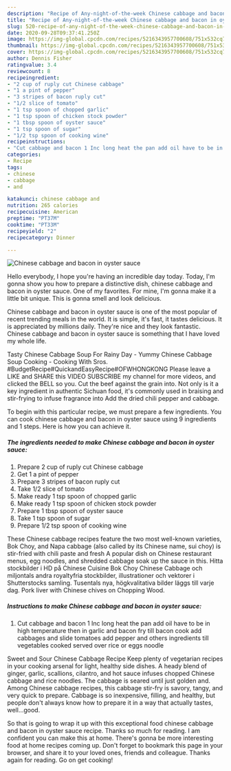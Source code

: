 ```yaml
---
description: "Recipe of Any-night-of-the-week Chinese cabbage and bacon in oyster sauce"
title: "Recipe of Any-night-of-the-week Chinese cabbage and bacon in oyster sauce"
slug: 520-recipe-of-any-night-of-the-week-chinese-cabbage-and-bacon-in-oyster-sauce
date: 2020-09-28T09:37:41.250Z
image: https://img-global.cpcdn.com/recipes/5216343957700608/751x532cq70/chinese-cabbage-and-bacon-in-oyster-sauce-recipe-main-photo.jpg
thumbnail: https://img-global.cpcdn.com/recipes/5216343957700608/751x532cq70/chinese-cabbage-and-bacon-in-oyster-sauce-recipe-main-photo.jpg
cover: https://img-global.cpcdn.com/recipes/5216343957700608/751x532cq70/chinese-cabbage-and-bacon-in-oyster-sauce-recipe-main-photo.jpg
author: Dennis Fisher
ratingvalue: 3.4
reviewcount: 8
recipeingredient:
- "2 cup of ruply cut Chinese cabbage"
- "1 a pint of pepper"
- "3 stripes of bacon ruply cut"
- "1/2 slice of tomato"
- "1 tsp spoon of chopped garlic"
- "1 tsp spoon of chicken stock powder"
- "1 tbsp spoon of oyster sauce"
- "1 tsp spoon of sugar"
- "1/2 tsp spoon of cooking wine"
recipeinstructions:
- "Cut cabbage and bacon 1 Inc long heat the pan add oil have to be in high temperature then in garlic and bacon fry till bacon cook add cabbages and slide tomatoes add pepper and others ingredients till vegetables cooked served over rice or eggs noodle"
categories:
- Recipe
tags:
- chinese
- cabbage
- and

katakunci: chinese cabbage and 
nutrition: 265 calories
recipecuisine: American
preptime: "PT37M"
cooktime: "PT33M"
recipeyield: "2"
recipecategory: Dinner

---
```



![Chinese cabbage and bacon in oyster sauce](https://img-global.cpcdn.com/recipes/5216343957700608/751x532cq70/chinese-cabbage-and-bacon-in-oyster-sauce-recipe-main-photo.jpg)

Hello everybody, I hope you're having an incredible day today. Today, I'm gonna show you how to prepare a distinctive dish, chinese cabbage and bacon in oyster sauce. One of my favorites. For mine, I'm gonna make it a little bit unique. This is gonna smell and look delicious.

Chinese cabbage and bacon in oyster sauce is one of the most popular of recent trending meals in the world. It is simple, it's fast, it tastes delicious. It is appreciated by millions daily. They're nice and they look fantastic. Chinese cabbage and bacon in oyster sauce is something that I have loved my whole life.

Tasty Chinese Cabbage Soup For Rainy Day - Yummy Chinese Cabbage Soup Cooking - Cooking With Sros. #BudgetRecipe#QuickandEasyRecipe#OFWHONGKONG Please leave a LIKE and SHARE this VIDEO SUBSCRIBE my channel for more videos, and clicked the BELL so you. Cut the beef against the grain into. Not only is it a key ingredient in authentic Sichuan food, it&#39;s commonly used in braising and stir-frying to infuse fragrance into Add the dried chili pepper and cabbage.


To begin with this particular recipe, we must prepare a few ingredients. You can cook chinese cabbage and bacon in oyster sauce using 9 ingredients and 1 steps. Here is how you can achieve it.

<!--inarticleads1-->

##### The ingredients needed to make Chinese cabbage and bacon in oyster sauce:

1. Prepare 2 cup of ruply cut Chinese cabbage
1. Get 1 a pint of pepper
1. Prepare 3 stripes of bacon ruply cut
1. Take 1/2 slice of tomato
1. Make ready 1 tsp spoon of chopped garlic
1. Make ready 1 tsp spoon of chicken stock powder
1. Prepare 1 tbsp spoon of oyster sauce
1. Take 1 tsp spoon of sugar
1. Prepare 1/2 tsp spoon of cooking wine


These Chinese cabbage recipes feature the two most well-known varieties, Bok Choy, and Napa cabbage (also called by its Chinese name, sui choy) is stir-fried with chili paste and fresh A popular dish on Chinese restaurant menus, egg noodles, and shredded cabbage soak up the sauce in this. Hitta stockbilder i HD på Chinese Cuisine Bok Choy Chinese Cabbage och miljontals andra royaltyfria stockbilder, illustrationer och vektorer i Shutterstocks samling. Tusentals nya, högkvalitativa bilder läggs till varje dag. Pork liver with Chinese chives on Chopping Wood. 

<!--inarticleads2-->

##### Instructions to make Chinese cabbage and bacon in oyster sauce:

1. Cut cabbage and bacon 1 Inc long heat the pan add oil have to be in high temperature then in garlic and bacon fry till bacon cook add cabbages and slide tomatoes add pepper and others ingredients till vegetables cooked served over rice or eggs noodle


Sweet and Sour Chinese Cabbage Recipe Keep plenty of vegetarian recipes in your cooking arsenal for light, healthy side dishes. A heady blend of ginger, garlic, scallions, cilantro, and hot sauce infuses chopped Chinese cabbage and rice noodles. The cabbage is seared until just golden and. Among Chinese cabbage recipes, this cabbage stir-fry is savory, tangy, and very quick to prepare. Cabbage is so inexpensive, filling, and healthy, but people don&#39;t always know how to prepare it in a way that actually tastes, well…good. 

So that is going to wrap it up with this exceptional food chinese cabbage and bacon in oyster sauce recipe. Thanks so much for reading. I am confident you can make this at home. There's gonna be more interesting food at home recipes coming up. Don't forget to bookmark this page in your browser, and share it to your loved ones, friends and colleague. Thanks again for reading. Go on get cooking!
